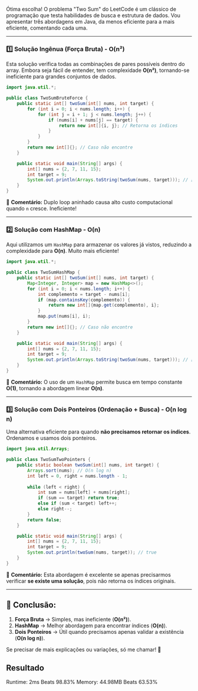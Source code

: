 Ótima escolha! O problema "Two Sum" do LeetCode é um clássico de programação que testa habilidades de busca e estrutura de dados. Vou apresentar três abordagens em Java, da menos eficiente para a mais eficiente, comentando cada uma.

---

### 1️⃣ Solução Ingênua (Força Bruta) - **O(n²)**
Esta solução verifica todas as combinações de pares possíveis dentro do array. Embora seja fácil de entender, tem complexidade **O(n²)**, tornando-se ineficiente para grandes conjuntos de dados.

```java
import java.util.*;

public class TwoSumBruteForce {
    public static int[] twoSum(int[] nums, int target) {
        for (int i = 0; i < nums.length; i++) {
            for (int j = i + 1; j < nums.length; j++) {
                if (nums[i] + nums[j] == target) {
                    return new int[]{i, j}; // Retorna os índices
                }
            }
        }
        return new int[]{}; // Caso não encontre
    }

    public static void main(String[] args) {
        int[] nums = {2, 7, 11, 15};
        int target = 9;
        System.out.println(Arrays.toString(twoSum(nums, target))); // [0, 1]
    }
}
```

🔹 **Comentário:** Duplo loop aninhado causa alto custo computacional quando `n` cresce. Ineficiente!

---

### 2️⃣ Solução com HashMap - **O(n)**
Aqui utilizamos um `HashMap` para armazenar os valores já vistos, reduzindo a complexidade para **O(n)**. Muito mais eficiente!

```java
import java.util.*;

public class TwoSumHashMap {
    public static int[] twoSum(int[] nums, int target) {
        Map<Integer, Integer> map = new HashMap<>();
        for (int i = 0; i < nums.length; i++) {
            int complemento = target - nums[i];
            if (map.containsKey(complemento)) {
                return new int[]{map.get(complemento), i};
            }
            map.put(nums[i], i);
        }
        return new int[]{}; // Caso não encontre
    }

    public static void main(String[] args) {
        int[] nums = {2, 7, 11, 15};
        int target = 9;
        System.out.println(Arrays.toString(twoSum(nums, target))); // [0, 1]
    }
}
```

🔹 **Comentário:** O uso de um `HashMap` permite busca em tempo constante **O(1)**, tornando a abordagem linear **O(n)**.

---

### 3️⃣ Solução com Dois Ponteiros (Ordenação + Busca) - **O(n log n)**
Uma alternativa eficiente para quando **não precisamos retornar os índices**. Ordenamos e usamos dois ponteiros.

```java
import java.util.Arrays;

public class TwoSumTwoPointers {
    public static boolean twoSum(int[] nums, int target) {
        Arrays.sort(nums); // O(n log n)
        int left = 0, right = nums.length - 1;
        
        while (left < right) {
            int sum = nums[left] + nums[right];
            if (sum == target) return true;
            else if (sum < target) left++;
            else right--;
        }
        return false;
    }

    public static void main(String[] args) {
        int[] nums = {2, 7, 11, 15};
        int target = 9;
        System.out.println(twoSum(nums, target)); // true
    }
}
```

🔹 **Comentário:** Esta abordagem é excelente se apenas precisarmos verificar **se existe uma solução**, pois não retorna os índices originais.

---

## 📌 Conclusão:
1. **Força Bruta** -> Simples, mas ineficiente (**O(n²)**).
2. **HashMap** -> Melhor abordagem para encontrar índices (**O(n)**).
3. **Dois Ponteiros** -> Útil quando precisamos apenas validar a existência (**O(n log n)**).

Se precisar de mais explicações ou variações, só me chamar! 🚀

## Resultado
Runtime: 2ms Beats 98.83%
Memory: 44.98MB Beats 63.53%
